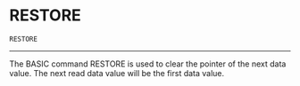# RESTORE
```
RESTORE
```
---

The BASIC command RESTORE is used to clear the pointer of the next data value. The next read data value will be the first data value.
